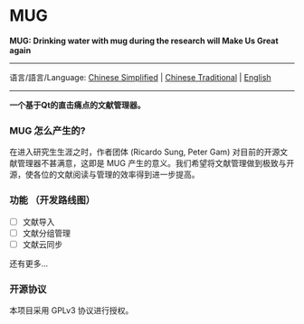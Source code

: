 # MUG
**MUG: Drinking water with mug during the research will Make Us Great again**

---

语言/語言/Language: [Chinese Simplified](./README.md) | [Chinese Traditional](./README-ZHT.md) | [English](README-EN.md)

---

**一个基于Qt的直击痛点的文献管理器。**

### MUG 怎么产生的?

在进入研究生生涯之时，作者团体 (Ricardo Sung, Peter Gam) 对目前的开源文献管理器不甚满意，这即是 MUG 产生的意义。我们希望将文献管理做到极致与开源，使各位的文献阅读与管理的效率得到进一步提高。

### 功能 （开发路线图）
- [ ] 文献导入
- [ ] 文献分组管理
- [ ] 文献云同步

还有更多...

### 开源协议
本项目采用 GPLv3 协议进行授权。


